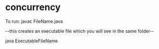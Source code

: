 # concurrency

To run:
javac FileName.java

--this creates an executable file which you will see in the same folder--

java ExecutableFileName
